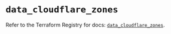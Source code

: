 # `data_cloudflare_zones`

Refer to the Terraform Registry for docs: [`data_cloudflare_zones`](https://registry.terraform.io/providers/cloudflare/cloudflare/4.51.0/docs/data-sources/zones).
